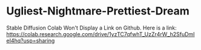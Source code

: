 # Ugliest-Nightmare-Prettiest-Dream
Stable Diffusion Colab Won't Display a Link on Github. Here is a link: https://colab.research.google.com/drive/1yzTC7qfwhT_UzZr4rW_h2SfuDmIeI4hq?usp=sharing
